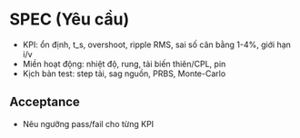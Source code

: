 # SPEC (Yêu cầu)
- KPI: ổn định, t_s, overshoot, ripple RMS, sai số cân bằng 1-4%, giới hạn i/v
- Miền hoạt động: nhiệt độ, rung, tải biến thiên/CPL, pin
- Kịch bản test: step tải, sag nguồn, PRBS, Monte-Carlo

## Acceptance
- Nêu ngưỡng pass/fail cho từng KPI
